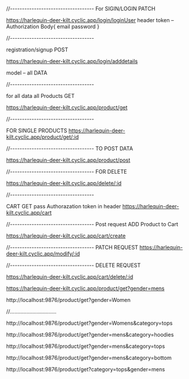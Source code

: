 //-----------------------------------
For SIGIN/LOGIN
PATCH

https://harlequin-deer-kilt.cyclic.app/login/loginUser
header token – Authorization
Body{
email
password
}

//-----------------------------------


registration/signup 
POST

https://harlequin-deer-kilt.cyclic.app/login/adddetails

model – all DATA

 //-----------------------------------

for all data
all Products
GET

https://harlequin-deer-kilt.cyclic.app/product/get




//-----------------------------------


FOR SINGLE PRODUCTS
https://harlequin-deer-kilt.cyclic.app/product/get/:id

//-----------------------------------
TO POST DATA

https://harlequin-deer-kilt.cyclic.app/product/post


//-----------------------------------
FOR DELETE 

https://harlequin-deer-kilt.cyclic.app/delete/:id


//-----------------------------------

CART
GET pass Authorazation token in header
https://harlequin-deer-kilt.cyclic.app/cart




//-----------------------------------
Post request ADD Product to Cart

https://harlequin-deer-kilt.cyclic.app/cart/create 


//-----------------------------------
PATCH REQUEST
https://harlequin-deer-kilt.cyclic.app/modify/:id 



//-----------------------------------
DELETE REQUEST




https://harlequin-deer-kilt.cyclic.app/cart/delete/:id 

 https://harlequin-deer-kilt.cyclic.app/product/get?gender=mens

 http://localhost:9876/product/get?gender=Women



 //...............................

 http://localhost:9876/product/get?gender=Womens&category=tops

 http://localhost:9876/product/get?gender=mens&category=hoodies

 http://localhost:9876/product/get?gender=mens&category=tops

 http://localhost:9876/product/get?gender=mens&category=bottom

 http://localhost:9876/product/get?category=tops&gender=mens